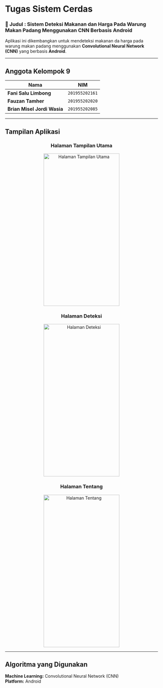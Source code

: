 # Tugas Sistem Cerdas  

### 📌 Judul : **Sistem Deteksi Makanan dan Harga Pada Warung Makan Padang Menggunakan CNN Berbasis Android**
Aplikasi ini dikembangkan untuk mendeteksi makanan da harga pada warung makan padang menggunakan **Convolutional Neural Network (CNN)** yang berbasis **Android**.

---

## Anggota Kelompok 9  

| Nama | NIM |
|------|------|
|**Fani Salu Limbong**| `201955202161` |
|**Fauzan Tamher**| `201955202020` |
|**Brian Misel Jordi Wasia**| `201955202085` |

---

## Tampilan Aplikasi   

<div align="center">

### **Halaman Tampilan Utama**
<img width="250" height="500" src="Pictures/gambar1" alt="Halaman Tampilan Utama">

### **Halaman Deteksi**
<img width="250" height="500" src="Pictures/gambar2" alt="Halaman Deteksi">

### **Halaman Tentang**
<img width="250" height="500" src="Pictures/gambar3" alt="Halaman Tentang">

>

</div>

---

## Algoritma yang Digunakan  
**Machine Learning:** Convolutional Neural Network (CNN)  
**Platform:** Android 
